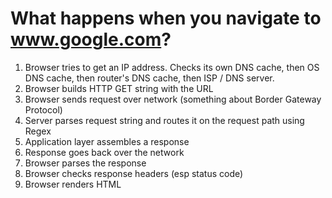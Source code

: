 # What happens when you navigate to www.google.com?

1. Browser tries to get an IP address. Checks its own DNS cache, then OS DNS cache, then router's DNS cache, then ISP / DNS server.
2. Browser builds HTTP GET string with the URL
3. Browser sends request over network (something about Border Gateway Protocol)
4. Server parses request string and routes it on the request path using Regex
5. Application layer assembles a response
6. Response goes back over the network
7. Browser parses the response
8. Browser checks response headers (esp status code)
9. Browser renders HTML